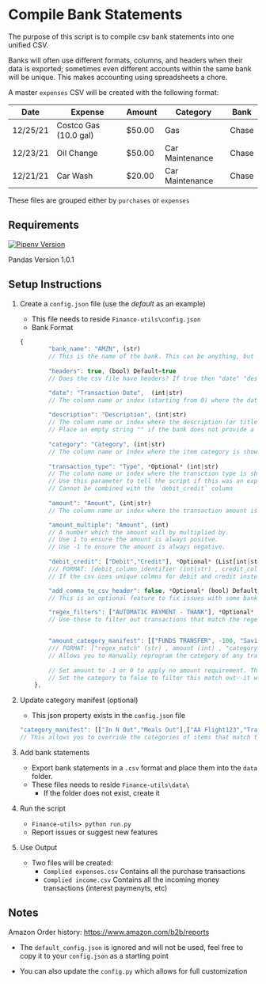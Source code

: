 # Compile Bank Statements

The purpose of this script is to compile csv bank statements into one unified CSV.

Banks will often use different formats, columns, and headers when their data is exported; sometimes even different accounts within the same bank will be unique. This makes accounting using spreadsheets a chore.

A master `expenses` CSV will be created with the following format:

| Date | Expense | Amount | Category | Bank |
| ---- | --------| ------ | -------- | ---- |
| 12/25/21 | Costco Gas (10.0 gal) | $50.00 | Gas | Chase |
| 12/23/21 | Oil Change | $50.00 | Car Maintenance | Chase |
| 12/21/21 | Car Wash | $20.00 | Car Maintenance | Chase |

These files are grouped either by `purchases` or `expenses`

## Requirements
<a href="https://github.com/pypa/pipenv" title="Pipenv Version"><img alt="Pipenv Version" src="https://img.shields.io/github/pipenv/locked/python-version/minituff/Finance-utils"/></a>
<!-- * https://img.shields.io/github/pipenv/locked/python-version/minituff/Finance-utils -->
Pandas Version 1.0.1

## Setup Instructions

1. Create a `config.json` file (use the *default* as an example)
    * This file needs to reside `Finance-utils\config.json`
    * Bank Format

    ```javascript
   {
            "bank_name": "AMZN", (str)
            // This is the name of the bank. This can be anything, but it must match the first part of the csv file in the data folder.
            
            "headers": true, (bool) Default=true
            // Does the csv file have headers? If true then "date" "description "category "transaction_type" and "amount can be Strings, otherwise they should correspond with the column starting from 0. If this is false, then you must use index number for columns.

            "date": "Transaction Date",  (int|str)
            // The column name or index (starting from 0) where the date is shown
            
            "description": "Description", (int|str)
            // The column name or index where the description (or title) is shown
            // Place an empty string "" if the bank does not provide a descption
            
            "category": "Category", (int|str)
            // The column name or index where the item category is shown (Food, travel, etc.)
            
            "transaction_type": "Type", *Optional* (int|str)
            // The column name or index where the transction type is shown (Debit, Credit)
            // Use this parameter to tell the script if this was an expense or incomne based off the value in this column
            // Cannot be combined with the `debit_credit` column
            
            "amount": "Amount", (int|str) 
            // The column name or index where the transaction amount is stored

            "amount_multiple": "Amount", (int) 
            // A number which the amount will by multiplied by.
            // Use 1 to ensure the amount is always positve.
            // Use -1 to ensure the amount is always negative.
            
            "debit_credit": ["Debit","Credit"], *Optional* (List[int|str])
            /// FORMAT: [debit_column_identifier (int|str) , credit_column_identifier (int|str)]
            // If the csv uses unique colmns for debit and credit instead of positve and negative number then specify them here (either string or index as usual) Two items max, and they must be in the order of debit, then credit.

            "add_comma_to_csv_header": false, *Optional* (bool) Default=false 
            // This is an optional feature to fix issues with some bank's csv. This will add a comma to the last header title. If for some reason, your bank CSV cannot be parsed (or is parsed wrong), try setting this to true.

            "regex_filters": ["AUTOMATIC PAYMENT - THANK"], *Optional* (List[str])
            // Use these to filter out transactions that match the regex (or string) that is inputted in this list. Add as many items as you want.


            "amount_category_manifest": [["FUNDS TRANSFER", -100, "Savings"]] *Optional* (List[str|int])
            /// FORMAT: ["regex_match" (str) , amount (int) , "category" (str) ]
            // Allows you to manually reprogram the category of any transaction in this bank based on a regex AND amount match. If the item matches the regex (item 1) and amount (item 2) the category will be changed to what you set in item 3. This will override the category of the bank if it's tehre
            
            // Set amount to -1 or 0 to apply no amount requirement. This would allow you to reprogram the category on any regex match, regardless of price.
            // Set the category to false to filter this match out--it would work exactly like "regex_filters"
        },
    ```

1. Update category manifest (optional)
    * This json property exists in the `config.json` file

    ```javascript
    "category_manifest": [["In N Out","Meals Out"],["AA Flight123","Travel"]], *Optional* (List[str|int])
    // This allows you to override the categories of items that match the regex. Will be applied globally and after the `amount_category_manifest` for the bank
    ```

1. Add bank statements
    * Export bank statements in a `.csv` format and place them into the `data` folder.
    * These files needs to reside `Finance-utils\data\`
        * If the folder does not exist, create it
1. Run the script
    * `Finance-utils> python run.py`
    * Report issues or suggest new features

1. Use Output
    * Two files will be created:
        * `Complied expenses.csv` Contains all the purchase transactions
        * `Complied income.csv` Contains all the incoming money transactions (interest paymenyts, etc)

## Notes

Amazon Order history: https://www.amazon.com/b2b/reports

* The `default_config.json` is ignored and will not be used, feel free to copy it to your `config.json` as a starting point

* You can also update the `config.py` which allows for full customization
